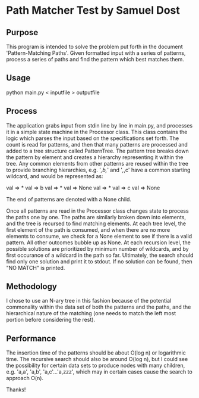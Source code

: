 Path Matcher Test by Samuel Dost
================================

Purpose
-------
This program is intended to solve the problem put forth in the document 'Pattern-Matching Paths'. Given formatted input with a series of patterns, process a series of paths and find the pattern which best matches them.

Usage
-----
python main.py < inputfile > outputfile

Process
-------
The application grabs input from stdin line by line in main.py, and processes it in a simple state machine in the Processor class. This class contains the logic which parses the input based on the specifications set forth. The count is read for patterns, and then that many patterns are processed and added to a tree structure called PatternTree. The pattern tree breaks down the pattern by element and creates a hierarchy representing it within the tree. Any common elements from other patterns are reused within the tree to provide branching hierarchies, e.g. '*,b,*' and '*,*,c' have a common starting wildcard, and would be represented as:

val => *
		val => b
			val => *
				val => None
		val => *
			val => c
				val => None

The end of patterns are denoted with a None child.

Once all patterns are read in the Processor class changes state to process the paths one by one. The paths are similarly broken down into elements, and the tree is recursed to find matching elements. At each tree level, the first element of the path is consumed, and when there are no more elements to consume, we check for a None element to see if there is a valid pattern. All other outcomes bubble up as None. At each recursion level, the possible solutions are prioritized by minimum number of wildcards, and by first occurance of a wildcard in the path so far. Ultimately, the search should find only one solution and print it to stdout. If no solution can be found, then "NO MATCH" is printed.

Methodology
-----------
I chose to use an N-ary tree in this fashion because of the potential commonality within the data set of both the patterns and the paths, and the hierarchical nature of the matching (one needs to match the left most portion before considering the rest).

Performance
-----------
The insertion time of the patterns should be about O(log n) or logarithmic time. The recursive search should also be around O(log n), but I could see the possibility for certain data sets to produce nodes with many children, e.g. 'a,a', 'a,b', 'a,c'...'a,zzz', which may in certain cases cause the search to approach O(n).

Thanks!
